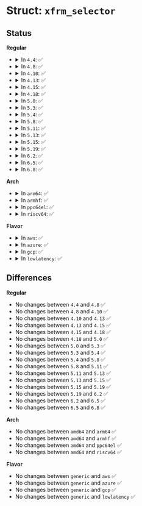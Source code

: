 # Struct: <code>xfrm_selector</code>

## Status
<b>Regular</b>
<ul>
<li>
<details>
<summary>In <code>4.4</code>: ✅</summary>

```c
struct xfrm_selector {
    xfrm_address_t daddr;
    xfrm_address_t saddr;
    __be16 dport;
    __be16 dport_mask;
    __be16 sport;
    __be16 sport_mask;
    __u16 family;
    __u8 prefixlen_d;
    __u8 prefixlen_s;
    __u8 proto;
    int ifindex;
    __kernel_uid32_t user;
};
```
</details>
</li>
<li>
<details>
<summary>In <code>4.8</code>: ✅</summary>

```c
struct xfrm_selector {
    xfrm_address_t daddr;
    xfrm_address_t saddr;
    __be16 dport;
    __be16 dport_mask;
    __be16 sport;
    __be16 sport_mask;
    __u16 family;
    __u8 prefixlen_d;
    __u8 prefixlen_s;
    __u8 proto;
    int ifindex;
    __kernel_uid32_t user;
};
```
</details>
</li>
<li>
<details>
<summary>In <code>4.10</code>: ✅</summary>

```c
struct xfrm_selector {
    xfrm_address_t daddr;
    xfrm_address_t saddr;
    __be16 dport;
    __be16 dport_mask;
    __be16 sport;
    __be16 sport_mask;
    __u16 family;
    __u8 prefixlen_d;
    __u8 prefixlen_s;
    __u8 proto;
    int ifindex;
    __kernel_uid32_t user;
};
```
</details>
</li>
<li>
<details>
<summary>In <code>4.13</code>: ✅</summary>

```c
struct xfrm_selector {
    xfrm_address_t daddr;
    xfrm_address_t saddr;
    __be16 dport;
    __be16 dport_mask;
    __be16 sport;
    __be16 sport_mask;
    __u16 family;
    __u8 prefixlen_d;
    __u8 prefixlen_s;
    __u8 proto;
    int ifindex;
    __kernel_uid32_t user;
};
```
</details>
</li>
<li>
<details>
<summary>In <code>4.15</code>: ✅</summary>

```c
struct xfrm_selector {
    xfrm_address_t daddr;
    xfrm_address_t saddr;
    __be16 dport;
    __be16 dport_mask;
    __be16 sport;
    __be16 sport_mask;
    __u16 family;
    __u8 prefixlen_d;
    __u8 prefixlen_s;
    __u8 proto;
    int ifindex;
    __kernel_uid32_t user;
};
```
</details>
</li>
<li>
<details>
<summary>In <code>4.18</code>: ✅</summary>

```c
struct xfrm_selector {
    xfrm_address_t daddr;
    xfrm_address_t saddr;
    __be16 dport;
    __be16 dport_mask;
    __be16 sport;
    __be16 sport_mask;
    __u16 family;
    __u8 prefixlen_d;
    __u8 prefixlen_s;
    __u8 proto;
    int ifindex;
    __kernel_uid32_t user;
};
```
</details>
</li>
<li>
<details>
<summary>In <code>5.0</code>: ✅</summary>

```c
struct xfrm_selector {
    xfrm_address_t daddr;
    xfrm_address_t saddr;
    __be16 dport;
    __be16 dport_mask;
    __be16 sport;
    __be16 sport_mask;
    __u16 family;
    __u8 prefixlen_d;
    __u8 prefixlen_s;
    __u8 proto;
    int ifindex;
    __kernel_uid32_t user;
};
```
</details>
</li>
<li>
<details>
<summary>In <code>5.3</code>: ✅</summary>

```c
struct xfrm_selector {
    xfrm_address_t daddr;
    xfrm_address_t saddr;
    __be16 dport;
    __be16 dport_mask;
    __be16 sport;
    __be16 sport_mask;
    __u16 family;
    __u8 prefixlen_d;
    __u8 prefixlen_s;
    __u8 proto;
    int ifindex;
    __kernel_uid32_t user;
};
```
</details>
</li>
<li>
<details>
<summary>In <code>5.4</code>: ✅</summary>

```c
struct xfrm_selector {
    xfrm_address_t daddr;
    xfrm_address_t saddr;
    __be16 dport;
    __be16 dport_mask;
    __be16 sport;
    __be16 sport_mask;
    __u16 family;
    __u8 prefixlen_d;
    __u8 prefixlen_s;
    __u8 proto;
    int ifindex;
    __kernel_uid32_t user;
};
```
</details>
</li>
<li>
<details>
<summary>In <code>5.8</code>: ✅</summary>

```c
struct xfrm_selector {
    xfrm_address_t daddr;
    xfrm_address_t saddr;
    __be16 dport;
    __be16 dport_mask;
    __be16 sport;
    __be16 sport_mask;
    __u16 family;
    __u8 prefixlen_d;
    __u8 prefixlen_s;
    __u8 proto;
    int ifindex;
    __kernel_uid32_t user;
};
```
</details>
</li>
<li>
<details>
<summary>In <code>5.11</code>: ✅</summary>

```c
struct xfrm_selector {
    xfrm_address_t daddr;
    xfrm_address_t saddr;
    __be16 dport;
    __be16 dport_mask;
    __be16 sport;
    __be16 sport_mask;
    __u16 family;
    __u8 prefixlen_d;
    __u8 prefixlen_s;
    __u8 proto;
    int ifindex;
    __kernel_uid32_t user;
};
```
</details>
</li>
<li>
<details>
<summary>In <code>5.13</code>: ✅</summary>

```c
struct xfrm_selector {
    xfrm_address_t daddr;
    xfrm_address_t saddr;
    __be16 dport;
    __be16 dport_mask;
    __be16 sport;
    __be16 sport_mask;
    __u16 family;
    __u8 prefixlen_d;
    __u8 prefixlen_s;
    __u8 proto;
    int ifindex;
    __kernel_uid32_t user;
};
```
</details>
</li>
<li>
<details>
<summary>In <code>5.15</code>: ✅</summary>

```c
struct xfrm_selector {
    xfrm_address_t daddr;
    xfrm_address_t saddr;
    __be16 dport;
    __be16 dport_mask;
    __be16 sport;
    __be16 sport_mask;
    __u16 family;
    __u8 prefixlen_d;
    __u8 prefixlen_s;
    __u8 proto;
    int ifindex;
    __kernel_uid32_t user;
};
```
</details>
</li>
<li>
<details>
<summary>In <code>5.19</code>: ✅</summary>

```c
struct xfrm_selector {
    xfrm_address_t daddr;
    xfrm_address_t saddr;
    __be16 dport;
    __be16 dport_mask;
    __be16 sport;
    __be16 sport_mask;
    __u16 family;
    __u8 prefixlen_d;
    __u8 prefixlen_s;
    __u8 proto;
    int ifindex;
    __kernel_uid32_t user;
};
```
</details>
</li>
<li>
<details>
<summary>In <code>6.2</code>: ✅</summary>

```c
struct xfrm_selector {
    xfrm_address_t daddr;
    xfrm_address_t saddr;
    __be16 dport;
    __be16 dport_mask;
    __be16 sport;
    __be16 sport_mask;
    __u16 family;
    __u8 prefixlen_d;
    __u8 prefixlen_s;
    __u8 proto;
    int ifindex;
    __kernel_uid32_t user;
};
```
</details>
</li>
<li>
<details>
<summary>In <code>6.5</code>: ✅</summary>

```c
struct xfrm_selector {
    xfrm_address_t daddr;
    xfrm_address_t saddr;
    __be16 dport;
    __be16 dport_mask;
    __be16 sport;
    __be16 sport_mask;
    __u16 family;
    __u8 prefixlen_d;
    __u8 prefixlen_s;
    __u8 proto;
    int ifindex;
    __kernel_uid32_t user;
};
```
</details>
</li>
<li>
<details>
<summary>In <code>6.8</code>: ✅</summary>

```c
struct xfrm_selector {
    xfrm_address_t daddr;
    xfrm_address_t saddr;
    __be16 dport;
    __be16 dport_mask;
    __be16 sport;
    __be16 sport_mask;
    __u16 family;
    __u8 prefixlen_d;
    __u8 prefixlen_s;
    __u8 proto;
    int ifindex;
    __kernel_uid32_t user;
};
```
</details>
</li>
</ul>
<b>Arch</b>
<ul>
<li>
<details>
<summary>In <code>arm64</code>: ✅</summary>

```c
struct xfrm_selector {
    xfrm_address_t daddr;
    xfrm_address_t saddr;
    __be16 dport;
    __be16 dport_mask;
    __be16 sport;
    __be16 sport_mask;
    __u16 family;
    __u8 prefixlen_d;
    __u8 prefixlen_s;
    __u8 proto;
    int ifindex;
    __kernel_uid32_t user;
};
```
</details>
</li>
<li>
<details>
<summary>In <code>armhf</code>: ✅</summary>

```c
struct xfrm_selector {
    xfrm_address_t daddr;
    xfrm_address_t saddr;
    __be16 dport;
    __be16 dport_mask;
    __be16 sport;
    __be16 sport_mask;
    __u16 family;
    __u8 prefixlen_d;
    __u8 prefixlen_s;
    __u8 proto;
    int ifindex;
    __kernel_uid32_t user;
};
```
</details>
</li>
<li>
<details>
<summary>In <code>ppc64el</code>: ✅</summary>

```c
struct xfrm_selector {
    xfrm_address_t daddr;
    xfrm_address_t saddr;
    __be16 dport;
    __be16 dport_mask;
    __be16 sport;
    __be16 sport_mask;
    __u16 family;
    __u8 prefixlen_d;
    __u8 prefixlen_s;
    __u8 proto;
    int ifindex;
    __kernel_uid32_t user;
};
```
</details>
</li>
<li>
<details>
<summary>In <code>riscv64</code>: ✅</summary>

```c
struct xfrm_selector {
    xfrm_address_t daddr;
    xfrm_address_t saddr;
    __be16 dport;
    __be16 dport_mask;
    __be16 sport;
    __be16 sport_mask;
    __u16 family;
    __u8 prefixlen_d;
    __u8 prefixlen_s;
    __u8 proto;
    int ifindex;
    __kernel_uid32_t user;
};
```
</details>
</li>
</ul>
<b>Flavor</b>
<ul>
<li>
<details>
<summary>In <code>aws</code>: ✅</summary>

```c
struct xfrm_selector {
    xfrm_address_t daddr;
    xfrm_address_t saddr;
    __be16 dport;
    __be16 dport_mask;
    __be16 sport;
    __be16 sport_mask;
    __u16 family;
    __u8 prefixlen_d;
    __u8 prefixlen_s;
    __u8 proto;
    int ifindex;
    __kernel_uid32_t user;
};
```
</details>
</li>
<li>
<details>
<summary>In <code>azure</code>: ✅</summary>

```c
struct xfrm_selector {
    xfrm_address_t daddr;
    xfrm_address_t saddr;
    __be16 dport;
    __be16 dport_mask;
    __be16 sport;
    __be16 sport_mask;
    __u16 family;
    __u8 prefixlen_d;
    __u8 prefixlen_s;
    __u8 proto;
    int ifindex;
    __kernel_uid32_t user;
};
```
</details>
</li>
<li>
<details>
<summary>In <code>gcp</code>: ✅</summary>

```c
struct xfrm_selector {
    xfrm_address_t daddr;
    xfrm_address_t saddr;
    __be16 dport;
    __be16 dport_mask;
    __be16 sport;
    __be16 sport_mask;
    __u16 family;
    __u8 prefixlen_d;
    __u8 prefixlen_s;
    __u8 proto;
    int ifindex;
    __kernel_uid32_t user;
};
```
</details>
</li>
<li>
<details>
<summary>In <code>lowlatency</code>: ✅</summary>

```c
struct xfrm_selector {
    xfrm_address_t daddr;
    xfrm_address_t saddr;
    __be16 dport;
    __be16 dport_mask;
    __be16 sport;
    __be16 sport_mask;
    __u16 family;
    __u8 prefixlen_d;
    __u8 prefixlen_s;
    __u8 proto;
    int ifindex;
    __kernel_uid32_t user;
};
```
</details>
</li>
</ul>

## Differences
<b>Regular</b>
<ul>
<li>
No changes between <code>4.4</code> and <code>4.8</code> ✅
</li>
<li>
No changes between <code>4.8</code> and <code>4.10</code> ✅
</li>
<li>
No changes between <code>4.10</code> and <code>4.13</code> ✅
</li>
<li>
No changes between <code>4.13</code> and <code>4.15</code> ✅
</li>
<li>
No changes between <code>4.15</code> and <code>4.18</code> ✅
</li>
<li>
No changes between <code>4.18</code> and <code>5.0</code> ✅
</li>
<li>
No changes between <code>5.0</code> and <code>5.3</code> ✅
</li>
<li>
No changes between <code>5.3</code> and <code>5.4</code> ✅
</li>
<li>
No changes between <code>5.4</code> and <code>5.8</code> ✅
</li>
<li>
No changes between <code>5.8</code> and <code>5.11</code> ✅
</li>
<li>
No changes between <code>5.11</code> and <code>5.13</code> ✅
</li>
<li>
No changes between <code>5.13</code> and <code>5.15</code> ✅
</li>
<li>
No changes between <code>5.15</code> and <code>5.19</code> ✅
</li>
<li>
No changes between <code>5.19</code> and <code>6.2</code> ✅
</li>
<li>
No changes between <code>6.2</code> and <code>6.5</code> ✅
</li>
<li>
No changes between <code>6.5</code> and <code>6.8</code> ✅
</li>
</ul>
<b>Arch</b>
<ul>
<li>
No changes between <code>amd64</code> and <code>arm64</code> ✅
</li>
<li>
No changes between <code>amd64</code> and <code>armhf</code> ✅
</li>
<li>
No changes between <code>amd64</code> and <code>ppc64el</code> ✅
</li>
<li>
No changes between <code>amd64</code> and <code>riscv64</code> ✅
</li>
</ul>
<b>Flavor</b>
<ul>
<li>
No changes between <code>generic</code> and <code>aws</code> ✅
</li>
<li>
No changes between <code>generic</code> and <code>azure</code> ✅
</li>
<li>
No changes between <code>generic</code> and <code>gcp</code> ✅
</li>
<li>
No changes between <code>generic</code> and <code>lowlatency</code> ✅
</li>
</ul>
